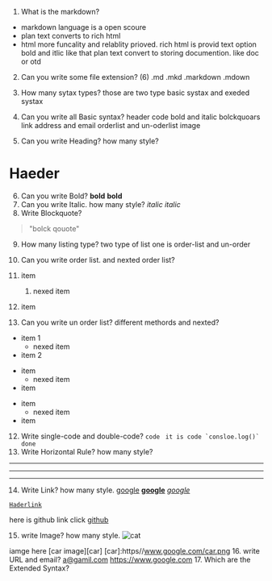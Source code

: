1. What is the markdown?
- markdown language is a open scoure
- plan text converts to rich html
- html more funcality and relablity prioved. rich html is provid text option bold and itlic like that
    plan text convert to storing documention. like doc or otd

2. Can you write some file extension? (6)
.md
.mkd
.markdown
.mdown

3. How many sytax types?
those are two type basic systax and exeded systax

4. Can you write all Basic syntax?
header
code 
bold and italic
bolckquoars
link
address and email
orderlist and un-oderlist
image

5. Can you write Heading? how many style?
# Haeder

6. Can you write Bold?
**bold**
__bold__
7. Can you write Italic. how many style?
_italic_
*italic*
8. Write Blockquote?
> "bolck qouote"

9. How many listing type?
two type of list one is order-list and un-order

10. Can you write order list. and nexted order list?
1. item
    1. nexed item
2. item
11. Can you write un order list? different methords and nexted?
- item 1
    - nexed item
- item 2

+ item
    + nexed item
+ item

* item
    * nexed item
* item

12. Write single-code and double-code?
`code `
``it is code `consloe.log()` done``
13. Write Horizontal Rule? how many style?
___
***
---

14. Write Link? how many style. 
[google](https://www.google.com)
**[google](https://www.google.com)**
*[google](https://www.google.com)*

[`Haderlink`](#haeder)

here is github link click [github]


[github]:https://www.google.com


15. write Image?  how many style.
![cat](cat.png)

iamge here [car image][car]
[car]:https//www.google.com/car.png
16. write URL and email?
<a@gamil.com>
<https://www.google.com>
17. Which are the Extended Syntax?
